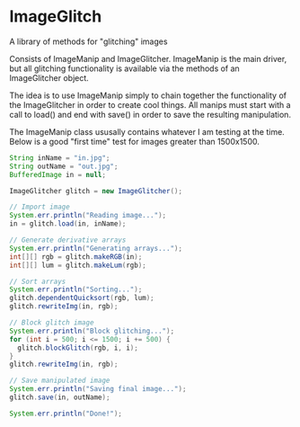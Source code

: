 # ImageGlitch
A library of methods for "glitching" images

Consists of ImageManip and ImageGlitcher.
ImageManip is the main driver, but all glitching functionality is available via the methods of an ImageGlitcher object.

The idea is to use ImageManip simply to chain together the functionality of the ImageGlitcher in order to create cool things.
All manips must start with a call to load() and end with save() in order to save the resulting manipulation.

The ImageManip class ususally contains whatever I am testing at the time. Below is a good "first time" test for images greater than 1500x1500.

```java
String inName = "in.jpg";
String outName = "out.jpg";
BufferedImage in = null;

ImageGlitcher glitch = new ImageGlitcher();		

// Import image
System.err.println("Reading image...");
in = glitch.load(in, inName);

// Generate derivative arrays
System.err.println("Generating arrays...");
int[][] rgb = glitch.makeRGB(in);
int[][] lum = glitch.makeLum(rgb);

// Sort arrays
System.err.println("Sorting...");
glitch.dependentQuicksort(rgb, lum);
glitch.rewriteImg(in, rgb);

// Block glitch image
System.err.println("Block glitching...");
for (int i = 500; i <= 1500; i += 500) {
  glitch.blockGlitch(rgb, i, i);
}
glitch.rewriteImg(in, rgb);

// Save manipulated image
System.err.println("Saving final image...");
glitch.save(in, outName);

System.err.println("Done!");
```
